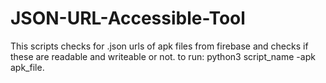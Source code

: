 # JSON-URL-Accessible-Tool

This scripts checks for .json urls of apk files from firebase and checks if these are readable and writeable or not.
to run:
python3 script_name -apk apk_file.
